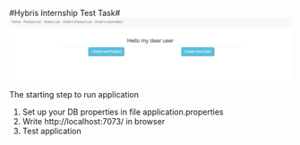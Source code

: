 #Hybris Internship Test Task#
![img_1.png](img_1.png)

The starting step to run application
1. Set up your DB properties in file application.properties
2. Write http://localhost:7073/ in browser
3. Test application
